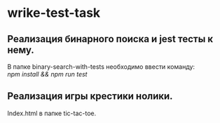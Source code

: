 # wrike-test-task
## Реализация бинарного поиска и jest тесты к нему.
В папке binary-search-with-tests необходимо ввести команду:<br>
*npm install && npm run test*
## Реализация игры крестики нолики.
Index.html в папке tic-tac-toe.
